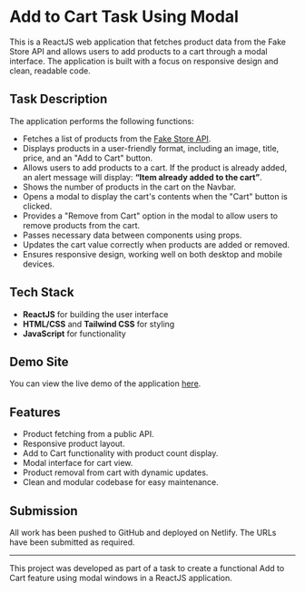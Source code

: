 # Add to Cart Task Using Modal

This is a ReactJS web application that fetches product data from the Fake Store API and allows users to add products to a cart through a modal interface. The application is built with a focus on responsive design and clean, readable code.

## Task Description

The application performs the following functions:

- Fetches a list of products from the [Fake Store API](https://fakestoreapi.com/).
- Displays products in a user-friendly format, including an image, title, price, and an "Add to Cart" button.
- Allows users to add products to a cart. If the product is already added, an alert message will display: **“Item already added to the cart”**.
- Shows the number of products in the cart on the Navbar.
- Opens a modal to display the cart's contents when the "Cart" button is clicked.
- Provides a "Remove from Cart" option in the modal to allow users to remove products from the cart.
- Passes necessary data between components using props.
- Updates the cart value correctly when products are added or removed.
- Ensures responsive design, working well on both desktop and mobile devices.

## Tech Stack

- **ReactJS** for building the user interface
- **HTML/CSS** and **Tailwind CSS** for styling
- **JavaScript** for functionality

## Demo Site

You can view the live demo of the application [here](https://anandstores.netlify.app/).

## Features

- Product fetching from a public API.
- Responsive product layout.
- Add to Cart functionality with product count display.
- Modal interface for cart view.
- Product removal from cart with dynamic updates.
- Clean and modular codebase for easy maintenance.

## Submission

All work has been pushed to GitHub and deployed on Netlify. The URLs have been submitted as required.

---

This project was developed as part of a task to create a functional Add to Cart feature using modal windows in a ReactJS application.
